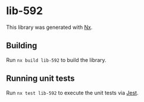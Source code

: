 # lib-592

This library was generated with [Nx](https://nx.dev).

## Building

Run `nx build lib-592` to build the library.

## Running unit tests

Run `nx test lib-592` to execute the unit tests via [Jest](https://jestjs.io).
